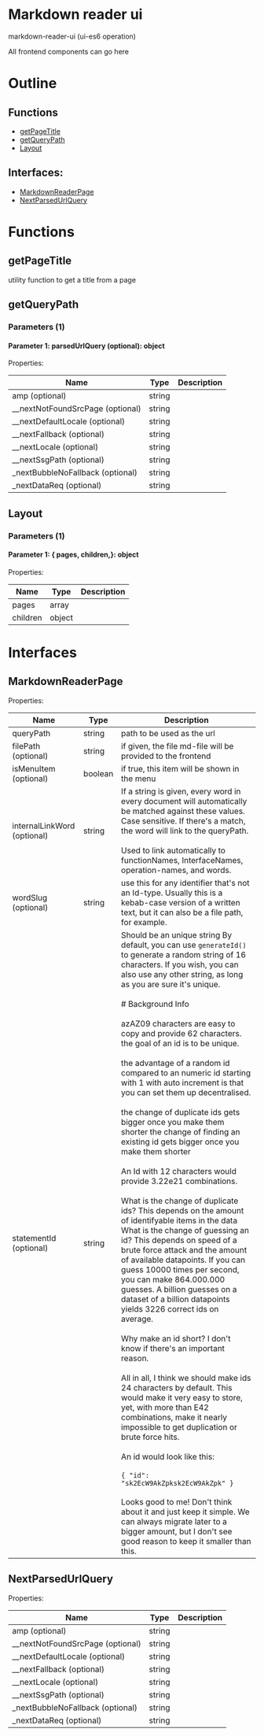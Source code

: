 # Markdown reader ui

markdown-reader-ui (ui-es6 operation)

All frontend components can go here



# Outline

## Functions

- [getPageTitle](#getPageTitle)
- [getQueryPath](#getQueryPath)
- [Layout](#Layout)

## Interfaces:

- [MarkdownReaderPage](#MarkdownReaderPage)
- [NextParsedUrlQuery](#NextParsedUrlQuery)



# Functions

## getPageTitle

utility function to get a title from a page




## getQueryPath

### Parameters (1)

#### Parameter 1: parsedUrlQuery (optional): object

Properties: 

 | Name | Type | Description |
|---|---|---|
| amp (optional) | string |  |
| __nextNotFoundSrcPage (optional) | string |  |
| __nextDefaultLocale (optional) | string |  |
| __nextFallback (optional) | string |  |
| __nextLocale (optional) | string |  |
| __nextSsgPath (optional) | string |  |
| _nextBubbleNoFallback (optional) | string |  |
| _nextDataReq (optional) | string |  |



## Layout

### Parameters (1)

#### Parameter 1: {  pages,  children,}: object

Properties: 

 | Name | Type | Description |
|---|---|---|
| pages  | array |  |
| children  | object |  |


# Interfaces

## MarkdownReaderPage

Properties: 

 | Name | Type | Description |
|---|---|---|
| queryPath  | string | path to be used as the url |
| filePath (optional) | string | if given, the file md-file will be provided to the frontend |
| isMenuItem (optional) | boolean | if true, this item will be shown in the menu |
| internalLinkWord (optional) | string | If a string is given, every word in every document will automatically be matched against these values. Case sensitive. If there's a match, the word will link to the queryPath.<br /><br />Used to link automatically to functionNames, InterfaceNames, operation-names, and words. |
| wordSlug (optional) | string | use this for any identifier that's not an Id-type. Usually this is a kebab-case version of a written text, but it can also be a file path, for example. |
| statementId (optional) | string | Should be an unique string By default, you can use `generateId()` to generate a random string of 16 characters. If you wish, you can also use any other string, as long as you are sure it's unique.<br /><br /># Background Info<br /><br />azAZ09 characters are easy to copy and provide 62 characters. the goal of an id is to be unique.<br /><br />the advantage of a random id compared to an numeric id starting with 1 with auto increment is that you can set them up decentralised.<br /><br />the change of duplicate ids gets bigger once you make them shorter the change of finding an existing id gets bigger once you make them shorter<br /><br />An Id with 12 characters would provide 3.22e21 combinations.<br /><br />What is the change of duplicate ids? This depends on the amount of identifyable items in the data What is the change of guessing an id? This depends on speed of a brute force attack and the amount of available datapoints. If you can guess 10000 times per second, you can make 864.000.000 guesses. A billion guesses on a dataset of a billion datapoints yields 3226 correct ids on average.<br /><br />Why make an id short? I don't know if there's an important reason.<br /><br />All in all, I think we should make ids 24 characters by default. This would make it very easy to store, yet, with more than E42 combinations, make it nearly impossible to get duplication or brute force hits.<br /><br />An id would look like this:<br /><br />``` { "id": "sk2EcW9AkZpksk2EcW9AkZpk" } ```<br /><br />Looks good to me! Don't think about it and just keep it simple. We can always migrate later to a bigger amount, but I don't see good reason to keep it smaller than this. |



## NextParsedUrlQuery

Properties: 

 | Name | Type | Description |
|---|---|---|
| amp (optional) | string |  |
| __nextNotFoundSrcPage (optional) | string |  |
| __nextDefaultLocale (optional) | string |  |
| __nextFallback (optional) | string |  |
| __nextLocale (optional) | string |  |
| __nextSsgPath (optional) | string |  |
| _nextBubbleNoFallback (optional) | string |  |
| _nextDataReq (optional) | string |  |


